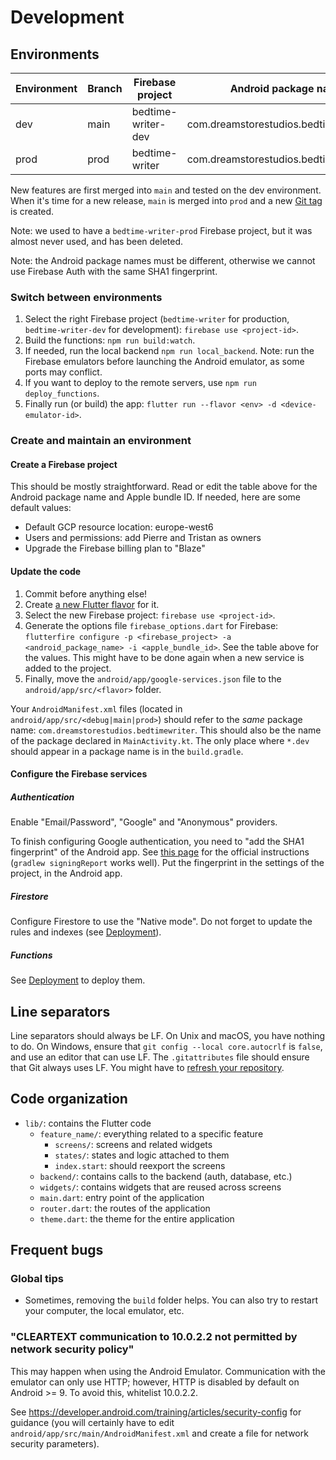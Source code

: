 # Development

## Environments

| Environment | Branch | Firebase project   | Android package name                    | Apple bundle ID                         |
|-------------|--------|--------------------|-----------------------------------------|-----------------------------------------|
| dev         | main   | bedtime-writer-dev | com.dreamstorestudios.bedtimewriter.dev | com.dreamstorestudios.bedtimewriter.dev |
| prod        | prod   | bedtime-writer     | com.dreamstorestudios.bedtimewriter     | com.dreamstorestudios.bedtimewriter     |

New features are first merged into `main` and tested on the dev environment. When it's time for a
new release, `main` is merged into `prod` and a new
[Git tag](https://git-scm.com/book/en/v2/Git-Basics-Tagging) is created.

Note: we used to have a `bedtime-writer-prod` Firebase project, but it was almost never used, and
has been deleted.

Note: the Android package names must be different, otherwise we cannot use Firebase Auth with the
same SHA1 fingerprint.

### Switch between environments

1. Select the right Firebase project (`bedtime-writer` for production, `bedtime-writer-dev` for
   development): `firebase use <project-id>`.
2. Build the functions: `npm run build:watch`.
3. If needed, run the local backend `npm run local_backend`. Note: run the Firebase emulators
   before launching the Android emulator, as some ports may conflict.
4. If you want to deploy to the remote servers, use `npm run deploy_functions`.
5. Finally run (or build) the app: `flutter run --flavor <env> -d <device-emulator-id>`.

### Create and maintain an environment

#### Create a Firebase project

This should be mostly straightforward. Read or edit the table above for the Android package name and
Apple bundle ID. If needed, here are some default values:
* Default GCP resource location: europe-west6
* Users and permissions: add Pierre and Tristan as owners
* Upgrade the Firebase billing plan to "Blaze"

#### Update the code

1. Commit before anything else!
2. Create [a new Flutter flavor](https://docs.flutter.dev/deployment/flavors) for it.
3. Select the new Firebase project: `firebase use <project-id>`.
4. Generate the options file `firebase_options.dart` for Firebase:
   `flutterfire configure -p <firebase_project> -a <android_package_name> -i <apple_bundle_id>`.
   See the table above for the values. This might have to be done again when a new service is added
   to the project.
5. Finally, move the `android/app/google-services.json` file to the `android/app/src/<flavor>`
   folder.

Your `AndroidManifest.xml` files (located in `android/app/src/<debug|main|prod>`) should refer to
the *same* package name: `com.dreamstorestudios.bedtimewriter`. This should also be the name of the
package declared in `MainActivity.kt`. The only place where `*.dev` should appear in a package name
is in the `build.gradle`.

#### Configure the Firebase services

##### Authentication

Enable "Email/Password", "Google" and "Anonymous" providers.

To finish configuring Google authentication, you need to "add the SHA1 fingerprint" of the Android
app. See
[this page](https://developers.google.com/android/guides/client-auth#self-signing_your_application)
for the official instructions (`gradlew signingReport` works well). Put the fingerprint in the
settings of the project, in the Android app.

##### Firestore

Configure Firestore to use the "Native mode". Do not forget to update the rules and indexes (see
[Deployment](./deployment.md)).

##### Functions

See [Deployment](./deployment.md) to deploy them.

## Line separators

Line separators should always be LF. On Unix and macOS, you have nothing to do. On Windows, ensure
that `git config --local core.autocrlf` is `false`, and use an editor that can use LF. The
`.gitattributes` file should ensure that Git always uses LF. You might have to [refresh your
repository](https://docs.github.com/en/get-started/getting-started-with-git/configuring-git-to-handle-line-endings#refreshing-a-repository-after-changing-line-endings).

## Code organization

* `lib/`: contains the Flutter code
    * `feature_name/`: everything related to a specific feature
        * `screens/`: screens and related widgets
        * `states/`: states and logic attached to them
        * `index.start`: should reexport the screens
    * `backend/`: contains calls to the backend (auth, database, etc.)
    * `widgets/`: contains widgets that are reused across screens
    * `main.dart`: entry point of the application
    * `router.dart`: the routes of the application
    * `theme.dart`: the theme for the entire application

## Frequent bugs

### Global tips

* Sometimes, removing the `build` folder helps. You can also try to restart your computer, the local
  emulator, etc.

### "CLEARTEXT communication to 10.0.2.2 not permitted by network security policy"

This may happen when using the Android Emulator. Communication with the emulator can only use HTTP;
however, HTTP is disabled by default on Android >= 9. To avoid this, whitelist 10.0.2.2.

See <https://developer.android.com/training/articles/security-config> for guidance (you will
certainly have to edit `android/app/src/main/AndroidManifest.xml` and create a file for network
security parameters).
